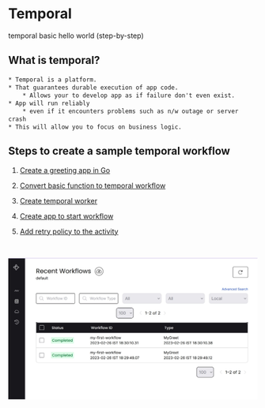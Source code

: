 # Temporal
temporal basic hello world (step-by-step)

## What is temporal?
    * Temporal is a platform.
    * That guarantees durable execution of app code.
        * Allows your to develop app as if failure don't even exist.
    * App will run reliably
        * even if it encounters problems such as n/w outage or server crash
    * This will allow you to focus on business logic.

## Steps to create a sample temporal workflow

1.  [Create a greeting app in Go](https://github.com/upasana05ghosh/temporal/commit/3feb45c81606b2d235ed73801b716d0b3b22c90b)

2.  [Convert basic function to temporal workflow](https://github.com/upasana05ghosh/temporal/commit/9f51726f2af731ae2ec9cbd2aed630c47064c131)

3.  [Create temporal worker](https://github.com/upasana05ghosh/temporal/commit/6850843424fdae8445a030c6b7ce3689157f8b8b)

4.  [Create app to start workflow](https://github.com/upasana05ghosh/temporal/commit/b6d8dc4e008c016c2e415a79ec84ed140464bdd5)

5.  [Add retry policy to the activity](https://github.com/upasana05ghosh/temporal/commit/3fee74ca49c05bceb7f91d6393bc3a687f271556)

<br />

![Temporal UI](https://github.com/upasana05ghosh/temporal/blob/main/TemporalUI.jpg)

